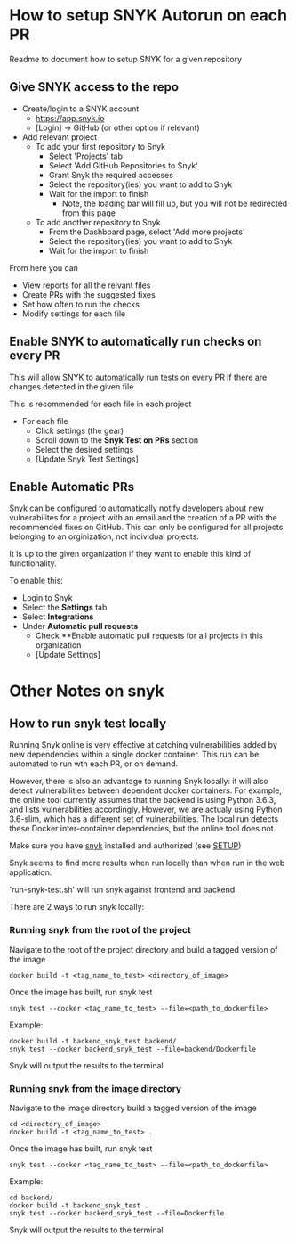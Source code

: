 # How to setup SNYK Autorun on each PR
Readme to document how to setup SNYK for a given repository

## Give SNYK access to the repo
 * Create/login to a SNYK account
   * https://app.snyk.io
   * [Login] -> GitHub (or other option if relevant)
 * Add relevant project
    * To add your first repository to Snyk
      * Select 'Projects' tab
      * Select 'Add GitHub Repositories to Snyk'
      * Grant Snyk the required accesses
      * Select the repository(ies) you want to add to Snyk
      * Wait for the import to finish
        * Note, the loading bar will fill up, but you will not be redirected from this page
    * To add another repository to Snyk
      * From the Dashboard page, select 'Add more projects'
      * Select the repository(ies) you want to add to Snyk
      * Wait for the import to finish

From here you can
 * View reports for all the relvant files
 * Create PRs with the suggested fixes
 * Set how often to run the checks
 * Modify settings for each file

## Enable SNYK to automatically run checks on every PR

This will allow SNYK to automatically run tests on every PR if there are changes detected in the given file

This is recommended for each file in each project

 * For each file
   * Click settings (the gear)
   * Scroll down to the **Snyk Test on PRs** section
   * Select the desired settings
   * [Update Snyk Test Settings]

## Enable Automatic PRs

Snyk can be configured to automatically notify developers about new vulnerabilites for a project with an email and the creation of a PR with the recommended fixes on GitHub. This can only be configured for all projects belonging to an orginization, not individual projects.

It is up to the given organization if they want to enable this kind of functionality.

To enable this:
 * Login to Snyk
 * Select the **Settings** tab
 * Select **Integrations**
 * Under **Automatic pull requests**
   * Check **Enable automatic pull requests for all projects in this organization
   * [Update Settings]


# Other Notes on snyk

## How to run snyk test locally

Running Snyk online is very effective at catching vulnerabilities added by new dependencies within a single docker container. This run can be automated to run wth each PR, or on demand.

However, there is also an advantage to running Snyk locally: it will also detect vulnerabilities between dependent docker containers. For example, the online tool currently assumes that the backend is using Python 3.6.3, and lists vulnerabilities accordingly. However, we are actualy using Python 3.6-slim, which has a different set of vulnerabilities. The local run detects these Docker inter-container dependencies, but the online tool does not.

Make sure you have [snyk](https://app.snyk.io) installed and authorized (see [SETUP](../SETUP.md))

Snyk seems to find more results when run locally than when run in the web application.

'run-snyk-test.sh' will run snyk against frontend and backend.

There are 2 ways to run snyk locally:

### Running snyk from the root of the project

Navigate to the root of the project directory and build a tagged version of the image

```shell
docker build -t <tag_name_to_test> <directory_of_image>
```

Once the image has built, run snyk test

```shell
snyk test --docker <tag_name_to_test> --file=<path_to_dockerfile>
```

Example:
```shell
docker build -t backend_snyk_test backend/
snyk test --docker backend_snyk_test --file=backend/Dockerfile
```

Snyk will output the results to the terminal

### Running snyk from the image directory

Navigate to the image directory build a tagged version of the image

```shell
cd <directory_of_image>
docker build -t <tag_name_to_test> .
```

Once the image has built, run snyk test

```shell
snyk test --docker <tag_name_to_test> --file=<path_to_dockerfile>
```

Example:
```shell
cd backend/
docker build -t backend_snyk_test .
snyk test --docker backend_snyk_test --file=Dockerfile
```

Snyk will output the results to the terminal